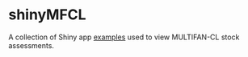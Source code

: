 shinyMFCL
=========

A collection of Shiny app [examples](examples) used to view MULTIFAN-CL stock
assessments.
